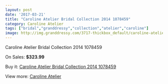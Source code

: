 ```yaml
---
layout: post
date: '2017-03-21'
title: "Caroline Atelier Bridal Collection 2014 1078459"
category: Caroline Atelier
tags: ["bridal","granddressy","collection","atelier","caroline"]
image: http://img.granddressy.com/3717-thickbox_default/caroline-atelier-bridal-collection-2014-1078459.jpg
---
```

Caroline Atelier Bridal Collection 2014 1078459

On Sales: **$323.99**
<a href="https://www.granddressy.com/en/caroline-atelier/3103-caroline-atelier-bridal-collection-2014-1078459.html"><amp-img layout="responsive" width="600" height="600" src="//img.granddressy.com/3717-thickbox_default/caroline-atelier-bridal-collection-2014-1078459.jpg" alt="Caroline Atelier Bridal Collection 2014 1078459 0" /></a>

Buy it: [Caroline Atelier Bridal Collection 2014 1078459](https://www.granddressy.com/en/caroline-atelier/3103-caroline-atelier-bridal-collection-2014-1078459.html "Caroline Atelier Bridal Collection 2014 1078459")

View more: [Caroline Atelier](https://www.granddressy.com/en/122-caroline-atelier "Caroline Atelier")